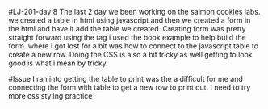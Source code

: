 #LJ-201-day 8
The last 2 day we been working on the salmon cookies labs. we created a table in html using javascript
and then we created a form in the html and have it add the table we created. Creating form was pretty straight forward
using the <feildset> tag i used the book example to help build the form. where i got lost for a bit was how to connect to the javascript
table to create a new row. Doing the CSS is also a bit tricky as well getting to look good is what i mean by tricky.



#Issue I ran into
getting the table to print was the a difficult for me and connecting the form with table to get a new row to print out.
I need to try more css styling practice 
